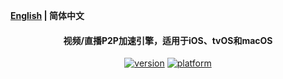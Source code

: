 **[English](README.md) | 简体中文**

<h4 align="center">视频/直播P2P加速引擎，适用于iOS、tvOS和macOS</h4>
<p align="center">
<a href="https://cocoapods.org/pods/SwarmCloudSDK"><img src="https://img.shields.io/cocoapods/v/SwarmCloudSDK.svg?style=flat" alt="version"></a>
<a href="https://cocoapods.org/pods/SwarmCloudSDK"><img src="https://img.shields.io/cocoapods/p/SwarmCloudSDK.svg?style=flat" alt="platform"></a>
</p>
